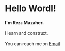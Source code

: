 # Hello Wordl!

#### I'm Reza Mazaheri.

I learn and construct.
<br />
<br />
You can reach me on
[Email](mailto:rezamazaheri.email@gmail.com)
